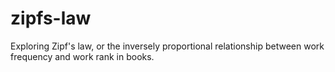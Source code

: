 # zipfs-law
Exploring Zipf's law, or the inversely proportional relationship between work frequency and work rank in books. 

